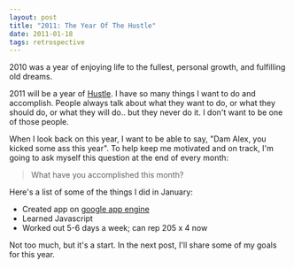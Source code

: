 ```yaml
---
layout: post
title: "2011: The Year Of The Hustle"
date: 2011-01-18
tags: retrospective
---
```


2010 was a year of enjoying life to the fullest, personal growth, and fulfilling old dreams.

2011 will be a year of [Hustle][1]. I have so many things I want to do and accomplish. People always talk about what they want to do, or what they should do, or what they will do.. but they never do it. I don't want to be one of those people.

When I look back on this year, I want to be able to say, "Dam Alex, you kicked some ass this year". To help keep me motivated and on track, I'm going to ask myself this question at the end of every month:

> What have you accomplished this month?

Here's a list of some of the things I did in January:

* Created app on [google app engine][3]
* Learned Javascript
* Worked out 5-6 days a week; can rep 205 x 4 now

Not too much, but it's a start. In the next post, I'll share some of my goals for this year.

[1]: http://www.iwillteachyoutoberich.com/blog/introducing-2011-the-year-of-the-hustle/
[3]: http://code.google.com/appengine/
